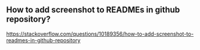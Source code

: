 ## How to add screenshot to READMEs in github repository?
https://stackoverflow.com/questions/10189356/how-to-add-screenshot-to-readmes-in-github-repository
